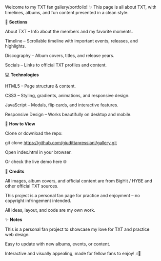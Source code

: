 Welcome to my TXT fan gallery/portfolio! ✨
This page is all about TXT, with timelines, albums, and fun content presented in a clean style.

🖤 **Sections**

About TXT – Info about the members and my favorite moments.

Timeline – Scrollable timeline with important events, releases, and highlights.

Discography – Album covers, titles, and release years.

Socials – Links to official TXT profiles and content.

💻 **Technologies**

HTML5 – Page structure & content.

CSS3 – Styling, gradients, animations, and responsive design.

JavaScript – Modals, flip cards, and interactive features.

Responsive Design – Works beautifully on desktop and mobile.

🔎 **How to View**

Clone or download the repo:

git clone https://github.com/giudittapressiani/gallery.git


Open index.html in your browser.

Or check the live demo here
 🌐

📝 **Credits**

All images, album covers, and official content are from BigHit / HYBE and other official TXT sources.

This project is a personal fan page for practice and enjoyment – no copyright infringement intended.

All ideas, layout, and code are my own work.

✨ **Notes**

This is a personal fan project to showcase my love for TXT and practice web design.

Easy to update with new albums, events, or content.

Interactive and visually appealing, made for fellow fans to enjoy! 🎶💜